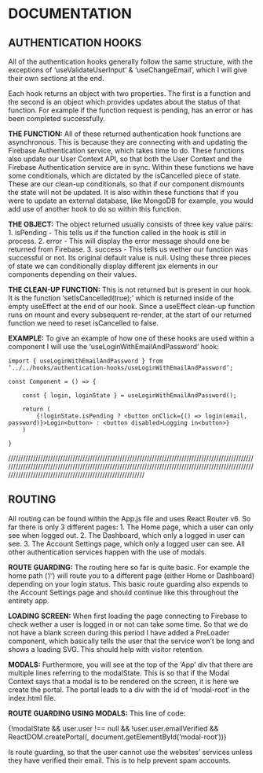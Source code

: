 # DOCUMENTATION

## AUTHENTICATION HOOKS

All of the authentication hooks generally follow the same structure, with the exceptions of ‘useValidateUserInput’ & ‘useChangeEmail’, which I will give their own sections at the end.

Each hook returns an object with two properties. The first is a function and the second is an object which provides updates about the status of that function. For example if the function request is pending, has an error or has been completed successfully. 

**THE FUNCTION:**
All of these returned authentication hook functions are asynchronous. This is because they are connecting with and updating the Firebase Authentication service, which takes time to do. These functions also update our User Context API, so that both the User Context and the Firebase Authentication service are in sync.
Within these functions we have some conditionals, which are dictated by the isCancelled piece of state. These are our clean-up conditionals, so that if our component dismounts the state will not be updated. It is also within these functions that if you were to update an external database, like MongoDB for example, you would add use of another hook to do so within this function.

**THE OBJECT:**
The object returned usually consists of three key value pairs:
	1.	isPending - This tells us if the function called in the hook is still in process.
	2.	error - This will display the error message should one be returned from Firebase.
	3.	success - This tells us wether our function was successful or not. Its original default value is null.
Using these three pieces of state we can conditionally display different jsx elements in our components depending on their values.

**THE CLEAN-UP FUNCTION:**
 This is not returned but is present in our hook. It is the function ‘setIsCancelled(true);’ which is returned inside of the empty useEffect at the end of our hook. Since a useEffect clean-up function runs on mount and every subsequent re-render, at the start of our returned function we need to reset isCancelled to false.

**EXAMPLE:**
To give an example of how one of these hooks are used within a component I will use the ‘useLoginWithEmailAndPassword’ hook:
```
import { useLoginWithEmailAndPassword } from ‘../../hooks/authentication-hooks/useLoginWithEmailAndPassword’;

const Component = () => {

	const { login, loginState } = useLoginWithEmailAndPassword();

	return (
		{!loginState.isPending ? <button onClick={() => login(email, password)}>Login<button> : <button disabled>Logging in<button>}
	)

}	
```

/////////////////////////////////////////////////////////////////////////////////////////////////////////////////////////////////////////////////////////////////////////////////////////////////////////////////////////////////////////////////////////////

 ## ROUTING

All routing can be found within the App.js file and uses React Router v6. So far there is only 3 different pages:
	1.	The Home page, which a user can only see when logged out.
	2.	The Dashboard, which only a logged in user can see.
	3.	The Account Settings page, which only a logged user can see.
All other authentication services happen with the use of modals.

**ROUTE GUARDING:**
The routing here so far is quite basic. For example the home path (‘/‘) will route you to a different page (either Home or Dashboard) depending on your login status. This basic route guarding also expends to the Account Settings page and should continue like this throughout the entirety app. 

**LOADING SCREEN:**
When first loading the page connecting to Firebase to check wether a user is logged in or not can take some time. So that we do not have a blank screen during this period I have added a PreLoader component, which basically tells the user that the service won’t be long and shows a loading SVG. This should help with visitor retention.

**MODALS:**
Furthermore, you will see at the top of the ‘App’ div that there are multiple lines referring to the modalState. This is so that if the Modal Context says that a modal is to be rendered on the screen, it is here we create the portal. The portal leads to a div with the id of ‘modal-root’ in the index.html file.

**ROUTE GUARDING USING MODALS:**
This line of code:

{!modalState && user.user !== null && !user.user.emailVerified && ReactDOM.createPortal(<UnverifiedEmail />, document.getElementById(‘modal-root’))}

Is route guarding, so that the user cannot use the websites’ services unless they have verified their email. This is to help prevent spam accounts.

